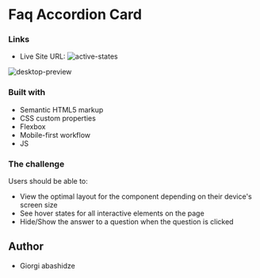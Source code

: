 # Faq Accordion Card


### Links

- Live Site URL: ![active-states](https://user-images.githubusercontent.com/114133338/215172612-09960cf8-6935-4c7b-8a69-09c84659f224.jpg)

 
![desktop-preview](https://user-images.githubusercontent.com/114133338/214028629-efd9c8de-37e7-4e7d-8716-2482e031ca49.jpg)


### Built with
- Semantic HTML5 markup 
- CSS custom properties
- Flexbox
- Mobile-first workflow
- JS

### The challenge

Users should be able to:

- View the optimal layout for the component depending on their device's screen size
- See hover states for all interactive elements on the page
- Hide/Show the answer to a question when the question is clicked

## Author

- Giorgi abashidze
